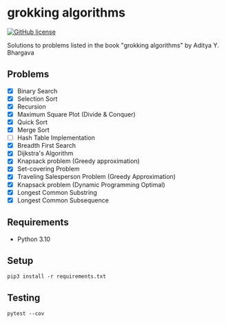 # grokking algorithms

[![GitHub license](https://img.shields.io/badge/LICENSE-BSD--3--CLAUSE-GREEN?style=for-the-badge)](LICENSE)

Solutions to problems listed in the book "grokking algorithms" by Aditya Y. Bhargava

## Problems

- [x] Binary Search
- [x] Selection Sort
- [x] Recursion
- [x] Maximum Square Plot (Divide & Conquer)
- [x] Quick Sort
- [x] Merge Sort
- [ ] Hash Table Implementation
- [x] Breadth First Search
- [x] Dijkstra's Algorithm
- [x] Knapsack problem (Greedy approximation)
- [x] Set-covering Problem
- [x] Traveling Salesperson Problem (Greedy Approximation)
- [x] Knapsack problem (Dynamic Programming Optimal)
- [x] Longest Common Substring
- [x] Longest Common Subsequence

## Requirements

- Python 3.10

## Setup

```shell
pip3 install -r requirements.txt
```

## Testing

```shell
pytest --cov
```
